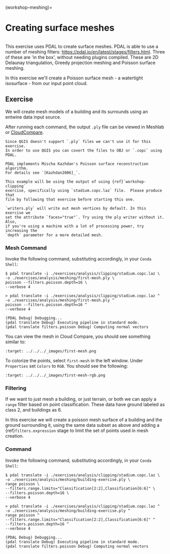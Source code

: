 (workshop-meshing)=

# Creating surface meshes

```{index} ground, classification, filtering
```

This exercise uses PDAL to create surface meshes. PDAL is able to use a number
of meshing filters: <https://pdal.io/en/latest/stages/filters.html>. Three of these
are 'in the box', without needing plugins compiled. These are 2D Delaunay
triangulation, Greedy projection meshing and Poisson surface meshing.

In this exercise we'll create a Poisson surface mesh - a watertight isosurface
\- from our input point cloud.

## Exercise

We will create mesh models of a building and its surrounds using an entwine
data input source.

After running each command, the output `.ply` file can be viewed in Meshlab or
[CloudCompare].

```{note}
Since QGIS doesn't support `.ply` files we can't use it for this exercise.
In order to use QGIS you can covert the files to OBJ or `.copc` using PDAL.
```

```{seealso}
PDAL implements Mischa Kazhdan's Poisson surface reconstruction algorithm.
For details see `[Kazhdan2006]_`.
```

```{note}
This example will be using the output of using {ref}`workshop-clipping`
exercise, specifically using `stadium.copc.laz` file.  Please produce that
file by following that exercise before starting this one.
```

```{note}
`writers.ply` will write out mesh vertices by default. In this exercise we
set the attribute `faces="true"`. Try using the ply writer without it. Also,
if you're using a machine with a lot of processing power, try increasing the
`depth` parameter for a more detailed mesh.
```

### Mesh Command

Invoke the following command, substituting accordingly, in your `Conda Shell`:

```console
$ pdal translate -i ./exercises/analysis/clipping/stadium.copc.laz \
-o ./exercises/analysis/meshing/first-mesh.ply \
poisson --filters.poisson.depth=16 \
--verbose 4
```

```doscon
> pdal translate -i ./exercises/analysis/clipping/stadium.copc.laz ^
-o ./exercises/analysis/meshing/first-mesh.ply ^
poisson --filters.poisson.depth=16 ^
--verbose 4
```

```console
(PDAL Debug) Debugging...
(pdal translate Debug) Executing pipeline in standard mode.
(pdal translate filters.poisson Debug) Computing normal vectors
```

You can view the mesh in Cloud Compare, you should see something similar to:

```{image} ../../images/first-mesh.png
:target: ../../../_images/first-mesh.png
```

To colorize the points, select `first-mesh` in the left window. Under
`Properties` set `Colors` to `RGB`. You should see the following:

```{image} ../../images/first-mesh-rgb.png
:target: ../../../_images/first-mesh-rgb.png
```

### Filtering

If we want to just mesh a building, or just terrain, or both we can apply a
`range` filter based on point classification. These data have ground labeled as
class 2, and buildings as 6.

In this exercise we will create a poisson mesh surface of a building and the
ground surrounding it, using the same data subset as above and adding a
{ref}`filters.expression` stage to limit the set of points used in mesh creation.

### Command

Invoke the following command, substituting accordingly, in your `Conda Shell`:

```console
$ pdal translate -i ./exercises/analysis/clipping/stadium.copc.laz \
-o ./exercises/analysis/meshing/building-exercise.ply \
range poisson \
--filters.range.limits="Classification[2:2],Classification[6:6]" \
--filters.poisson.depth=16 \
--verbose 4
```

```doscon
> pdal translate -i ./exercises/analysis/clipping/stadium.copc.laz ^
-o ./exercises/analysis/meshing/building-exercise.ply ^
range poisson ^
--filters.range.limits="Classification[2:2],Classification[6:6]" ^
--filters.poisson.depth=16 ^
--verbose 4
```

```console
(PDAL Debug) Debugging...
(pdal translate Debug) Executing pipeline in standard mode.
(pdal translate filters.poisson Debug) Computing normal vectors
```

[cloudcompare]: https://www.danielgm.net/cc/
